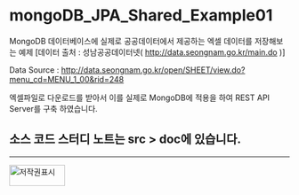 # mongoDB_JPA_Shared_Example01
MongoDB 데이터베이스에 실제로 공공데이터에서 제공하는 엑셀 데이터를 저장해보는 예제 [데이터 출처 : 성남공공데이터넷( http://data.seongnam.go.kr/main.do )] 

Data Source : http://data.seongnam.go.kr/open/SHEET/view.do?menu_cd=MENU_1_00&rid=248

엑셀파일로 다운로드를 받아서 이를 실제로 MongoDB에 적용을 하여 REST API Server를 구축 하였습니다.
## 소스 코드 스터디 노트는 src > doc에 있습니다.
* * *
<img alt="저작권표시" src="http://data.seongnam.go.kr/images/user/kogl_mark.jpg" width="100" height="38">
